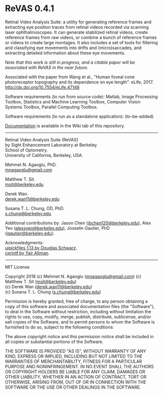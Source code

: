 # ReVAS 0.4.1  

Retinal Video Analysis Suite: a utility for generating reference frames and extracting eye position traces from retinal videos recorded via scanning laser ophthalmoscopes. It can generate stabilized retinal videos, create reference frames from raw videos, or combine a bunch of reference frames or videos to create large montages. It also includes a set of tools for filtering and classifying eye movements into drifts and (micro)saccades, and extracting detailed information about these eye movements.

*Note that this work is still in progress, and a citable paper will be associated with ReVAS in the near future.*

Associated with the paper from Wang et al., "Human foveal cone photoreceptor topography and its dependence on eye length". eLife, 2017. http://dx.doi.org/10.7554/eLife.47148


Software requirements (to run from source code): 
Matlab, Image Processing Toolbox, Statistics and Machine Learning Toolbox, Computer Vision Systems Toolbox, Parallel Computing Toolbox.

Software requirements (to run as a standalone application):
(to-be-added)

[Documentation](https://github.com/lowvisionresearch/ReVAS/wiki) is available in the Wiki tab of this repository.

---

Retinal Video Analysis Suite (ReVAS)  
by
Sight Enhancement Laboratory at Berkeley.  
School of Optometry.  
University of California, Berkeley, USA.

Mehmet N. Agaoglu, PhD.  
mnagaoglu@gmail.com

Matthew T. Sit.  
msit@berkeley.edu

Derek Wan.  
derek.wan11@berkeley.edu

Susana T. L. Chung, OD, PhD.  
s.chung@berkeley.edu

Additional contributions by: Jason Chen (jbchen120@berkeley.edu), Alex Yeo (alexsyeo@berkeley.edu), Josselin Gautier, PhD (jgautier@berkeley.edu).

Acknowledgments:   
[uipickfiles 1.13 by Douglas Schwarz](https://www.mathworks.com/matlabcentral/fileexchange/10867-uipickfiles--uigetfile-on-steroids).  
[cprintf by Yair Altman](https://www.mathworks.com/matlabcentral/fileexchange/24093-cprintf-display-formatted-colored-text-in-the-command-window).  


---


MIT License

Copyright 2018 (c) Mehmet N. Agaoglu (mnagaoglu@gmail.com)
               (c) Matthew T. Sit (msit@berkeley.edu)  
               (c) Derek Wan (derek.wan11@berkeley.edu)  
               (c) Susana T. L. Chung (s.chung@berkeley.edu)


Permission is hereby granted, free of charge, to any person obtaining a copy
of this software and associated documentation files (the "Software"), to deal
in the Software without restriction, including without limitation the rights
to use, copy, modify, merge, publish, distribute, sublicense, and/or sell
copies of the Software, and to permit persons to whom the Software is
furnished to do so, subject to the following conditions:

The above copyright notice and this permission notice shall be included in all
copies or substantial portions of the Software.

THE SOFTWARE IS PROVIDED "AS IS", WITHOUT WARRANTY OF ANY KIND, EXPRESS OR
IMPLIED, INCLUDING BUT NOT LIMITED TO THE WARRANTIES OF MERCHANTABILITY,
FITNESS FOR A PARTICULAR PURPOSE AND NONINFRINGEMENT. IN NO EVENT SHALL THE
AUTHORS OR COPYRIGHT HOLDERS BE LIABLE FOR ANY CLAIM, DAMAGES OR OTHER
LIABILITY, WHETHER IN AN ACTION OF CONTRACT, TORT OR OTHERWISE, ARISING FROM,
OUT OF OR IN CONNECTION WITH THE SOFTWARE OR THE USE OR OTHER DEALINGS IN THE
SOFTWARE.


